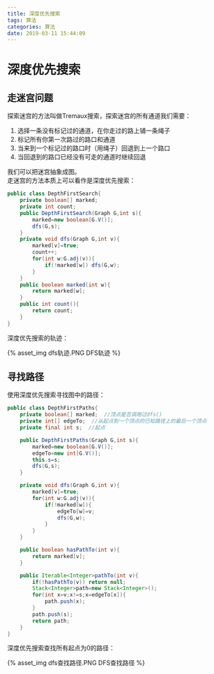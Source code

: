 ```yaml
---
title: 深度优先搜索
tags: 算法
categories: 算法
date: 2019-03-11 15:44:09
---
```



# 深度优先搜索

## 走迷宫问题

探索迷宫的方法叫做Tremaux搜索，探索迷宫的所有通道我们需要：
1. 选择一条没有标记过的通道，在你走过的路上铺一条绳子
2. 标记所有你第一次路过的路口和通道
3. 当来到一个标记过的路口时（用绳子）回退到上一个路口
4. 当回退到的路口已经没有可走的通道时继续回退

我们可以把迷宫抽象成图。  
走迷宫的方法本质上可以看作是深度优先搜索：

```java
public class DepthFirstSearch{
    private boolean[] marked;
    private int count;
    public DepthFirstSearch(Graph G,int s){
        marked=new boolean[G.V()];
        dfs(G,s);
    }
    private void dfs(Graph G,int v){
        marked[v]=true;
        count++;
        for(int w:G.adj(v)){
            if(!marked[w]) dfs(G,w);
        }
    }
    public boolean marked(int w){
        return marked[w];
    }
    public int count(){
        return count;
    }
}
```

深度优先搜索的轨迹：

{% asset_img dfs轨迹.PNG DFS轨迹 %}

## 寻找路径

使用深度优先搜索寻找图中的路径：

```java
public class DepthFirstPaths{
    private boolean[] marked;  //顶点是否调用过dfs()
    private int[] edgeTo;  //从起点到一个顶点的已知路径上的最后一个顶点
    private final int s;  //起点

    public DepthFirstPaths(Graph G,int s){
        marked=new boolean[G.V()];
        edgeTo=new int[G.V()];
        this.s=s;
        dfs(G,s);
    }

    private void dfs(Graph G,int v){
        marked[v]=true;
        for(int w:G.adj(v)){
            if(!marked[w]){
                edgeTo[w]=v;
                dfs(G,w);
            }
        }
    }

    public boolean hasPathTo(int v){
        return marked[v];
    }

    public Iterable<Integer>pathTo(int v){
        if(!hasPathTo(v)) return null;
        Stack<Integer>path=new Stack<Integer>();
        for(int x=v;x!=s;x=edgeTo[x]){
            path.push(x);
        }
        path.push(s);
        return path;
    }
}
```

深度优先搜索查找所有起点为0的路径：

{% asset_img dfs查找路径.PNG DFS查找路径 %}